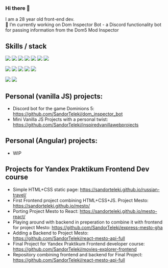 ### Hi there 👋

I am a 28 year old front-end dev.  
🔭 I’m currently working on Dom Inspector Bot - a Discord functionality bot for passing information from the Dom5 Mod Inspector

## Skills / stack

![](https://img.shields.io/badge/React.js-informational?style=flat&logo=React&logoColor=blue&color=yellow)
![](https://img.shields.io/badge/Redux-informational?style=flat&logo=Redux&logoColor=purple&color=yellow)
![](https://img.shields.io/badge/Angular-informational?style=flat&logo=Angular&logoColor=purple&color=yellow)
![](https://img.shields.io/badge/JavaScript-informational?style=flat&logo=JavaScript&logoColor=white&color=yellow)
![](https://img.shields.io/badge/TypeScript-informational?style=flat&logo=TypeScript&logoColor=white&color=yellow)
![](https://img.shields.io/badge/HTML5-informational?style=flat&logo=HTML5&logoColor=white&color=yellow)
![](https://img.shields.io/badge/CSS3-informational?style=flat&logo=CSS3&logoColor=white&color=yellow)

![](https://img.shields.io/badge/Git-informational?style=flat&logo=Git&logoColor=orange&color=yellow)
![](https://img.shields.io/badge/Webpack-informational?style=flat&logo=Webpack&logoColor=blue&color=yellow)
![](https://img.shields.io/badge/Figma-informational?style=flat&logo=Figma&logoColor=white&color=yellow)
![](https://img.shields.io/badge/MongoDB-informational?style=flat&logo=MongoDB&logoColor=green&color=yellow)
![](https://img.shields.io/badge/node.js-informational?style=flat&logo=node.js&logoColor=green&color=yellow)

![](https://img.shields.io/badge/BEM-informational?style=flat&logo=BEM&logoColor=white&color=green)
![](https://img.shields.io/badge/ES6-informational?style=flat&logo=JavaScript&logoColor=white&color=green)

## Personal (vanilla JS) projects: 
- Discord bot for the game Dominions 5: https://github.com/SandorTeleki/dom_inspector_bot
- Mini Vanilla JS Projects with a personal twist: https://github.com/SandorTeleki/inspiredvanillawebprojects

## Personal (Angular) projects:
- WIP
  
## Projects for Yandex Praktikum Frontend Dev course
- Simple HTML+CSS static page: https://sandorteleki.github.io/russian-travel/
- First Frontend project combining HTML+CSS+JS. Project Mesto: https://sandorteleki.github.io/mesto/
- Porting Project Mesto to React: https://sandorteleki.github.io/mesto-react/
- Playing around with backend in preperation to combine it with frontend for project Mesto: https://github.com/SandorTeleki/express-mesto-gha
- Adding a Backend to Project Mesto: https://github.com/SandorTeleki/react-mesto-api-full
- Final Project for Yandex Praktikum Frontend developer course: https://github.com/SandorTeleki/movies-explorer-frontend
- Repository combining frontend and backend for Final Project: https://github.com/SandorTeleki/react-mesto-api-full




